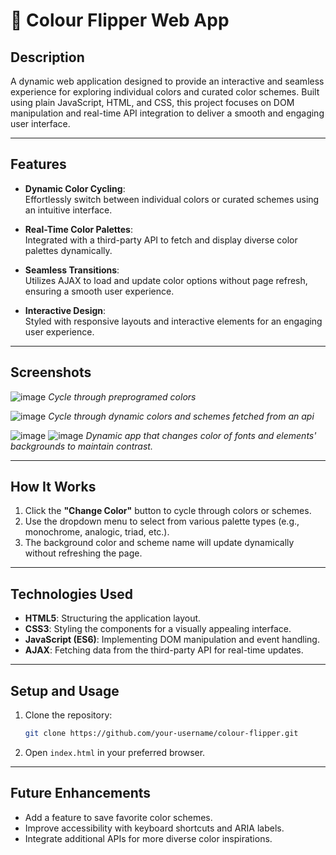 # 🎨 Colour Flipper Web App

## Description
A dynamic web application designed to provide an interactive and seamless experience for exploring individual colors and curated color schemes. Built using plain JavaScript, HTML, and CSS, this project focuses on DOM manipulation and real-time API integration to deliver a smooth and engaging user interface.

---

## Features
- **Dynamic Color Cycling**:  
  Effortlessly switch between individual colors or curated schemes using an intuitive interface.

- **Real-Time Color Palettes**:  
  Integrated with a third-party API to fetch and display diverse color palettes dynamically.

- **Seamless Transitions**:  
  Utilizes AJAX to load and update color options without page refresh, ensuring a smooth user experience.

- **Interactive Design**:  
  Styled with responsive layouts and interactive elements for an engaging user experience.

---

## Screenshots
![image](https://github.com/user-attachments/assets/dcd7e985-1bc7-4747-a3d5-3b6ea9389b9e)
*Cycle through preprogramed colors*

![image](https://github.com/user-attachments/assets/844a33a4-b5e6-4dee-9b09-c9ec1bf1c9d8) 
*Cycle through dynamic colors and schemes fetched from an api*

![image](https://github.com/user-attachments/assets/2596f519-45d0-4a4b-ba0d-b5d1549f34b4) ![image](https://github.com/user-attachments/assets/e4b09e80-fd8b-4c6a-a62b-04be392dae95)
*Dynamic app that changes color of fonts and elements' backgrounds to maintain contrast.*

---

## How It Works
1. Click the **"Change Color"** button to cycle through colors or schemes.
2. Use the dropdown menu to select from various palette types (e.g., monochrome, analogic, triad, etc.).
3. The background color and scheme name will update dynamically without refreshing the page.

---

## Technologies Used
- **HTML5**: Structuring the application layout.
- **CSS3**: Styling the components for a visually appealing interface.
- **JavaScript (ES6)**: Implementing DOM manipulation and event handling.
- **AJAX**: Fetching data from the third-party API for real-time updates.

---

## Setup and Usage
1. Clone the repository:
   ```bash
   git clone https://github.com/your-username/colour-flipper.git
   ```
2. Open `index.html` in your preferred browser.

---

## Future Enhancements
- Add a feature to save favorite color schemes.
- Improve accessibility with keyboard shortcuts and ARIA labels.
- Integrate additional APIs for more diverse color inspirations.
